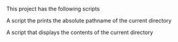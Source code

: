 This project has the following scripts

A script the prints the absolute pathname of the current directory

A script that displays the contents of the current directory

